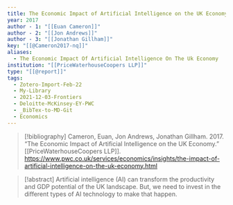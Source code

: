```yaml
---
title: The Economic Impact of Artificial Intelligence on the UK Economy
year: 2017
author - 1: "[[Euan Cameron]]"
author - 2: "[[Jon Andrews]]"
author - 3: "[[Jonathan Gillham]]"
key: "[[@Cameron2017-nq]]"
aliases:
  - The Economic Impact Of Artificial Intelligence On The Uk Economy
institution: "[[PriceWaterhouseCoopers LLP]]"
type: "[[@report]]"
tags:
  - Zotero-Import-Feb-22
  - My-Library
  - 2021-12-03-Frontiers
  - Deloitte-McKinsey-EY-PWC
  - _BibTex-to-MD-Git
  - Economics
---
```


> [!bibliography]
> Cameron, Euan, Jon Andrews, Jonathan Gillham. 2017. “The Economic Impact of Artificial Intelligence on the UK Economy.” [[PriceWaterhouseCoopers LLP]]. https://www.pwc.co.uk/services/economics/insights/the-impact-of-artificial-intelligence-on-the-uk-economy.html

> [!abstract]
> Artificial intelligence (AI) can transform the productivity and GDP potential of the UK landscape. But, we need to invest in the different types of AI technology to make that happen.